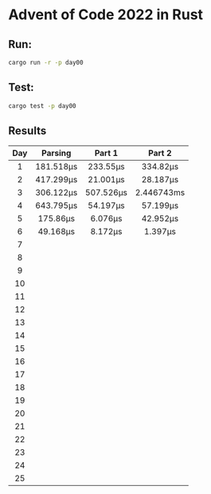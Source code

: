 # Advent of Code 2022 in Rust

## Run:

```bash
cargo run -r -p day00
```

## Test:

```bash
cargo test -p day00
```

## Results

|  Day  |  Parsing  |  Part 1   |   Part 2   |
| :---: | :-------: | :-------: | :--------: |
|   1   | 181.518µs | 233.55µs  |  334.82µs  |
|   2   | 417.299µs | 21.001µs  |  28.187µs  |
|   3   | 306.122µs | 507.526µs | 2.446743ms |
|   4   | 643.795µs | 54.197µs  |  57.199µs  |
|   5   | 175.86µs  |  6.076µs  |  42.952µs  |
|   6   | 49.168µs  |  8.172µs  |  1.397µs   |
|   7   |           |           |            |
|   8   |           |           |            |
|   9   |           |           |            |
|  10   |           |           |            |
|  11   |           |           |            |
|  12   |           |           |            |
|  13   |           |           |            |
|  14   |           |           |            |
|  15   |           |           |            |
|  16   |           |           |            |
|  17   |           |           |            |
|  18   |           |           |            |
|  19   |           |           |            |
|  20   |           |           |            |
|  21   |           |           |            |
|  22   |           |           |            |
|  23   |           |           |            |
|  24   |           |           |            |
|  25   |           |           |            |

